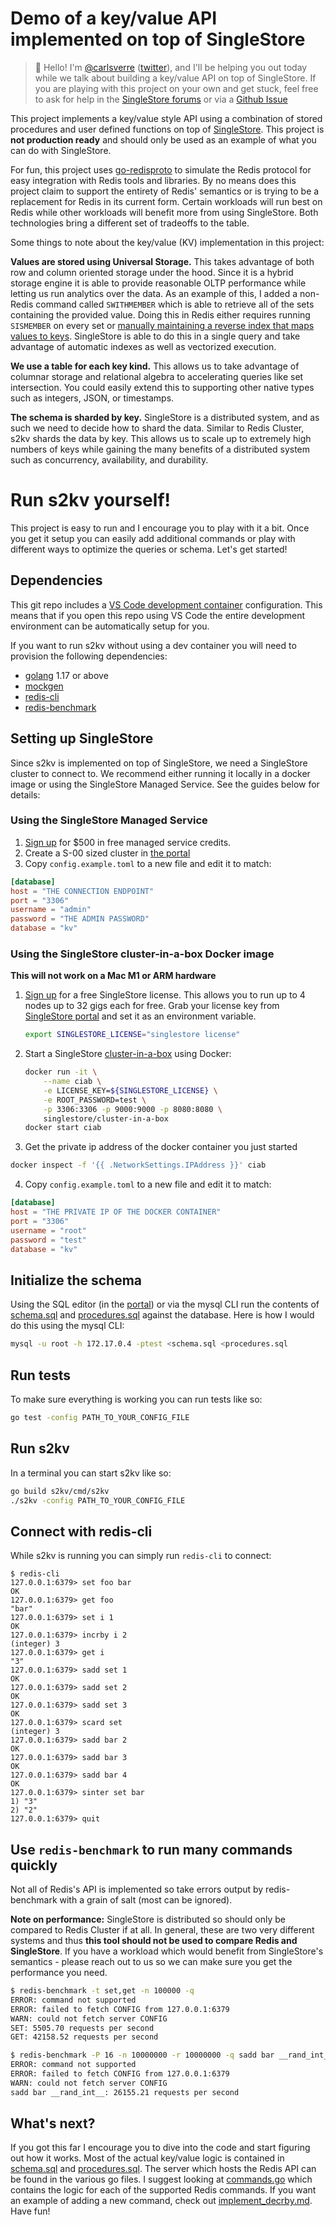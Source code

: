 # Demo of a key/value API implemented on top of SingleStore

> 👋 Hello! I'm [@carlsverre][gh-carlsverre] ([twitter][tw-carlsverre]), and I'll be helping you out today while we talk about building a key/value API on top of SingleStore. If you are playing with this project on your own and get stuck, feel free to ask for help in the [SingleStore forums][s2-forums] or via a [Github Issue][gh-issue]

This project implements a key/value style API using a combination of stored procedures and user defined functions on top of [SingleStore][s2]. This project is **not production ready** and should only be used as an example of what you can do with SingleStore.

For fun, this project uses [go-redisproto][redisproto] to simulate the Redis protocol for easy integration with Redis tools and libraries. By no means does this project claim to support the entirety of Redis' semantics or is trying to be a replacement for Redis in its current form. Certain workloads will run best on Redis while other workloads will benefit more from using SingleStore. Both technologies bring a different set of tradeoffs to the table.

Some things to note about the key/value (KV) implementation in this project:

**Values are stored using Universal Storage.** This takes advantage of both row and column oriented storage under the hood. Since it is a hybrid storage engine it is able to provide reasonable OLTP performance while letting us run analytics over the data. As an example of this, I added a non-Redis command called `SWITHMEMBER` which is able to retrieve all of the sets containing the provided value. Doing this in Redis either requires running `SISMEMBER` on every set or [manually maintaining a reverse index that maps values to keys][so-redis-swithmember]. SingleStore is able to do this in a single query and take advantage of automatic indexes as well as vectorized execution.

**We use a table for each key kind.** This allows us to take advantage of columnar storage and relational algebra to accelerating queries like set intersection. You could easily extend this to supporting other native types such as integers, JSON, or timestamps.

**The schema is sharded by key.** SingleStore is a distributed system, and as such we need to decide how to shard the data. Similar to Redis Cluster, s2kv shards the data by key. This allows us to scale up to extremely high numbers of keys while gaining the many benefits of a distributed system such as concurrency, availability, and durability. 

# Run s2kv yourself!

This project is easy to run and I encourage you to play with it a bit. Once you get it setup you can easily add additional commands or play with different ways to optimize the queries or schema. Let's get started!

## Dependencies

This git repo includes a [VS Code development container][vscode-devcontainer] configuration. This means that if you open this repo using VS Code the entire development environment can be automatically setup for you.

If you want to run s2kv without using a dev container you will need to provision the following dependencies:

 * [golang][golang] 1.17 or above
 * [mockgen][mockgen]
 * [redis-cli][redis-cli]
 * [redis-benchmark][redis-benchmark]

## Setting up SingleStore

Since s2kv is implemented on top of SingleStore, we need a SingleStore cluster to connect to. We recommend either running it locally in a docker image or using the SingleStore Managed Service. See the guides below for details:

### Using the SingleStore Managed Service

1. [Sign up][try-free] for $500 in free managed service credits.
2. Create a S-00 sized cluster in [the portal][portal]
3. Copy `config.example.toml` to a new file and edit it to match:

```toml
[database]
host = "THE CONNECTION ENDPOINT"
port = "3306"
username = "admin"
password = "THE ADMIN PASSWORD"
database = "kv"
```

### Using the SingleStore cluster-in-a-box Docker image

**This will not work on a Mac M1 or ARM hardware**

1. [Sign up][try-free] for a free SingleStore license. This allows you to run up to 4 nodes up to 32 gigs each for free. Grab your license key from [SingleStore portal][portal] and set it as an environment variable.

   ```bash
   export SINGLESTORE_LICENSE="singlestore license"
   ```

2. Start a SingleStore [cluster-in-a-box][ciab] using Docker:

   ```bash
   docker run -it \
       --name ciab \
       -e LICENSE_KEY=${SINGLESTORE_LICENSE} \
       -e ROOT_PASSWORD=test \
       -p 3306:3306 -p 9000:9000 -p 8080:8080 \
       singlestore/cluster-in-a-box
   docker start ciab
   ```

3. Get the private ip address of the docker container you just started

```bash
docker inspect -f '{{ .NetworkSettings.IPAddress }}' ciab
```

4. Copy `config.example.toml` to a new file and edit it to match:

```toml
[database]
host = "THE PRIVATE IP OF THE DOCKER CONTAINER"
port = "3306"
username = "root"
password = "test"
database = "kv"
```

## Initialize the schema

Using the SQL editor (in the [portal][portal]) or via the mysql CLI run the contents of [schema.sql](schema.sql) and [procedures.sql](procedures.sql) against the database. Here is how I would do this using the mysql CLI:

```bash
mysql -u root -h 172.17.0.4 -ptest <schema.sql <procedures.sql
```

## Run tests

To make sure everything is working you can run tests like so:

```bash
go test -config PATH_TO_YOUR_CONFIG_FILE
```

## Run s2kv

In a terminal you can start s2kv like so:

```bash
go build s2kv/cmd/s2kv
./s2kv -config PATH_TO_YOUR_CONFIG_FILE
```

## Connect with redis-cli

While s2kv is running you can simply run `redis-cli` to connect:

```
$ redis-cli
127.0.0.1:6379> set foo bar
OK
127.0.0.1:6379> get foo
"bar"
127.0.0.1:6379> set i 1
OK
127.0.0.1:6379> incrby i 2
(integer) 3
127.0.0.1:6379> get i
"3"
127.0.0.1:6379> sadd set 1
OK
127.0.0.1:6379> sadd set 2
OK
127.0.0.1:6379> sadd set 3
OK
127.0.0.1:6379> scard set
(integer) 3
127.0.0.1:6379> sadd bar 2
OK
127.0.0.1:6379> sadd bar 3
OK
127.0.0.1:6379> sadd bar 4
OK
127.0.0.1:6379> sinter set bar
1) "3"
2) "2"
127.0.0.1:6379> quit
```

## Use `redis-benchmark` to run many commands quickly

Not all of Redis's API is implemented so take errors output by redis-benchmark with a grain of salt (most can be ignored).

**Note on performance:** SingleStore is distributed so should only be compared to Redis Cluster if at all. In general, these are two very different systems and thus **this tool should not be used to compare Redis and SingleStore**. If you have a workload which would benefit from SingleStore's semantics - please reach out to us so we can make sure you get the performance you need.

```bash
$ redis-benchmark -t set,get -n 100000 -q
ERROR: command not supported
ERROR: failed to fetch CONFIG from 127.0.0.1:6379
WARN: could not fetch server CONFIG
SET: 5505.70 requests per second
GET: 42158.52 requests per second

$ redis-benchmark -P 16 -n 10000000 -r 10000000 -q sadd bar __rand_int__
ERROR: command not supported
ERROR: failed to fetch CONFIG from 127.0.0.1:6379
WARN: could not fetch server CONFIG
sadd bar __rand_int__: 26155.21 requests per second
```

## What's next?

If you got this far I encourage you to dive into the code and start figuring out how it works. Most of the actual key/value logic is contained in [schema.sql](schema.sql) and [procedures.sql](procedures.sql). The server which hosts the Redis API can be found in the various go files. I suggest looking at [commands.go](commands.go) which contains the logic for each of the supported Redis commands. If you want an example of adding a new command, check out [implement_decrby.md](implement_decrby.md). Have fun!

<!-- link index -->

[s2]: https://www.singlestore.com
[redisproto]: https://github.com/secmask/go-redisproto
[vscode-devcontainer]: https://code.visualstudio.com/docs/remote/containers
[mockgen]: https://github.com/golang/mock
[golang]: https://go.dev
[redis-cli]: https://redis.io/docs/manual/cli/
[redis-benchmark]: https://redis.io/docs/reference/optimization/benchmarks/
[try-free]: https://www.singlestore.com/try-free/
[ciab]: https://github.com/memsql/deployment-docker
[portal]: https://portal.singlestore.com/
[so-redis-swithmember]: https://stackoverflow.com/a/59377541/65872
[gh-carlsverre]: https://www.github.com/carlsverre
[tw-carlsverre]: https://www.twitter.com/carlsverre
[s2-forums]: https://www.singlestore.com/forum/
[gh-issue]: issues